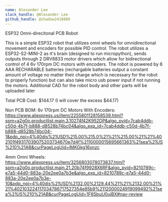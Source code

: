 ```yaml
---
name: Alexander Lee
slack_handle: @Alexander Lee
github_handle: @shadow2418889
---
```


ESP32 Omni-direcitonal PCB Robot

This is a simple ESP32 robot that utilizes omni wheels for omnidirectional movement and encoders for possible PID control. The robot utilizes a ESP32-S2-MINI-2 as it's brain (designed to run micropython), sends outputs 
through 2 DRV8833 motor drivers which allow for bidirectional control of 4 6v 170rpm DC motors with encoders. The robot is powered by 6 AAA RECHARABLE batteries (rechargable batteries output a constant amount of voltage
no matter their charge which is necessary for the robot to properly function) but can also take micro usb power input if not running the motors.
Additional CAD for the robot body and other parts will be uploaded later

Total PCB Cost: $144.17 (I will cover the excess $44.17)

Non PCB BOM:
6v 170rpm DC Motors With Encoders: https://www.aliexpress.us/item/2255801128158539.html?spm=a2g0o.productlist.main.3.10274f42K952DP&algo_pvid=7cab4ddb-c50d-4b7f-b888-d8528b74bc04&algo_exp_id=7cab4ddb-c50d-4b7f-b888-d8528b74bc04-1&pdp_npi=4%40dis%21USD%215.00%215.0%21%21%215.00%21%21%402101f49317039075203734670e7d4f%2110000015695661363%21sea%21US%210%21AB&curPageLogUid=lMKGkg16xnzc

4mm Omni Wheels: https://www.aliexpress.us/item/3256803078073837.html?spm=a2g0o.productlist.main.21.20b74f9928X6RF&algo_pvid=8210789c-e7a5-44d0-883a-20e2ee0a7b3e&algo_exp_id=8210789c-e7a5-44d0-883a-20e2ee0a7b3e-10&pdp_npi=4%40dis%21USD%2132.00%2129.44%21%21%2132.00%21%21%402103224117034786717527354e85b9%2112000024919099492%21sea%21US%210%21AB&curPageLogUid=1F6SbuU0ujBX#nav-review
